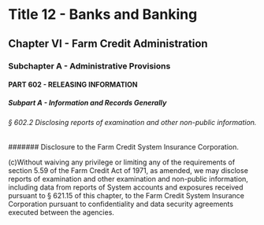 
# Title 12 - Banks and Banking
## Chapter VI - Farm Credit Administration
### Subchapter A - Administrative Provisions
#### PART 602 - RELEASING INFORMATION
##### Subpart A - Information and Records Generally
###### § 602.2 Disclosing reports of examination and other non-public information.
####### Disclosure to the Farm Credit System Insurance Corporation.

(c)Without waiving any privilege or limiting any of the requirements of section 5.59 of the Farm Credit Act of 1971, as amended, we may disclose reports of examination and other examination and non-public information, including data from reports of System accounts and exposures received pursuant to § 621.15 of this chapter, to the Farm Credit System Insurance Corporation pursuant to confidentiality and data security agreements executed between the agencies.
